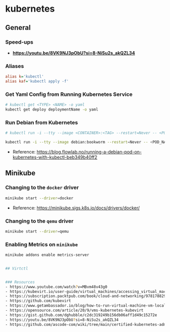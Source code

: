 # kubernetes

## General

### Speed-ups
- **https://youtu.be/8VK9NJ3pObU?si=8-NiSu2s_akQZL34**

### Aliases
```ini
alias k='kubectl'
alias kaf='kubectl apply -f'

```


### Get Yaml Config from Running Kubernetes Service
```sh
# kubectl get <TYPE> <NAME> -o yaml
kubectl get deploy deploymentName -o yaml
```


### Run Debian from Kubernetes
```sh
# kubectl run -i --tty --image <CONTAINER>:<TAG> --restart=Never -- <POD_NAME>

kubectl run -i --tty --image debian:bookworm --restart=Never -- <POD_NAME>
```
- Reference: https://blog.flowlab.no/running-a-debian-pod-on-kubernetes-with-kubectl-beb349b40ff2

## Minikube
### Changing to the `docker` driver
```bash
minikube start --driver=docker
```

- Reference: https://minikube.sigs.k8s.io/docs/drivers/docker/

### Changing to the `qemu` driver
```sh
minikube start --driver=qemu
```

### Enabling Metrics on `minikube`
```bash
minikube addons enable metrics-server


## Virtctl


### Resources
- https://www.youtube.com/watch?v=MBvm48v43g0
- https://kubevirt.io/user-guide/virtual_machines/accessing_virtual_machines/#graphical-and-serial-console-access
- https://subscription.packtpub.com/book/cloud-and-networking/9781788294676/1/ch01lvl1sec18/connecting-to-a-running-instance-with-vnc
- https://github.com/kubevirt
- https://www.getambassador.io/blog/how-to-run-virtual-machine-vm-local-kubernetes-cluster-guide
- https://opensource.com/article/20/9/vms-kubernetes-kubevirt
- https://gist.github.com/dghubble/c2dc319249b156db06aff1d49c15272e
- https://youtu.be/8VK9NJ3pObU?si=8-NiSu2s_akQZL34
- https://github.com/ascode-com/wiki/tree/main/certified-kubernetes-administrator
